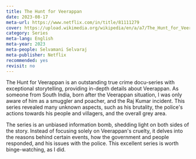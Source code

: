 ```yaml
---
title: The Hunt for Veerappan
date: 2023-08-17
meta-url: https://www.netflix.com/in/title/81111279
cover: https://upload.wikimedia.org/wikipedia/en/a/a7/The_Hunt_for_Veerappan_poster.jpeg
category: Series
meta-lang: English
meta-year: 2023
meta-people: Selvamani Selvaraj
meta-publisher: Netflix
recommended: yes
revisit: no
---
```

The Hunt for Veerappan is an outstanding true crime docu-series with exceptional storytelling, providing in-depth details about Veerappan. As someone from South India, born after the Veerappan situation, I was only aware of him as a smuggler and poacher, and the Raj Kumar incident. This series revealed many unknown aspects, such as his brutality, the police's actions towards his people and villagers, and the overall grey area.

The series is an unbiased information bomb, shedding light on both sides of the story. Instead of focusing solely on Veerappan's cruelty, it delves into the reasons behind certain events, how the government and people responded, and his issues with the police. This excellent series is worth binge-watching, as I did.